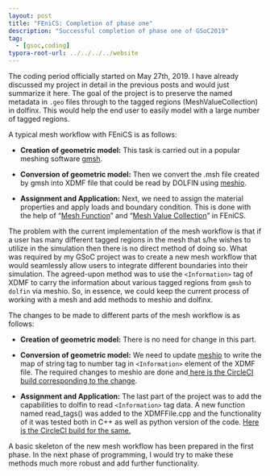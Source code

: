 ```yaml
---
layout: post
title: "FEniCS: Completion of phase one"
description: "Successful completion of phase one of GSoC2019"
tag: 
  - [gsoc,coding]
typora-root-url: ../../../../website
---
```


The coding period officially started on May 27th, 2019.  I have already discussed my project in detail in the previous posts and would just summarize it here. The goal of the project is to preserve the named metadata in `.geo` files through to the tagged regions (MeshValueCollection) in dolfinx. This would help the end user to easily model with a large number of tagged regions.

A typical mesh workflow with FEniCS is as follows:

- **Creation of geometric model:**
  This task is carried out in a popular meshing software [gmsh](http://gmsh.info/).
- **Conversion of geometric model:**
  Then we convert the .msh file created by gmsh into XDMF file that could be read by DOLFIN using [meshio](https://github.com/nschloe/meshio).

- **Assignment and Application:**
  Next, we need to assign the material properties and apply loads and boundary condition. This is done with the help of “[Mesh Function](https://fenicsproject.org/docs/dolfinx/dev/cpp/d0/d94/classdolfin_1_1MeshFunction.html)” and “[Mesh Value Collection](https://fenicsproject.org/docs/dolfinx/dev/cpp/d0/db6/classdolfin_1_1MeshValueCollection.html)” in FEniCS.

The problem with the current implementation of the mesh workflow is that if a user has many different tagged regions in the mesh that s/he wishes to utilize in the simulation then there is no direct method of doing so. What was required by my GSoC project was to create a new mesh workflow that would seamlessly allow users to integrate different boundaries into their simulation. The agreed-upon method was to use the `<Information>` tag of XDMF to carry the information about various tagged regions from `gmsh` to `dolfin` via meshio.  So, in essence, we could keep the current process of working with a mesh and add methods to meshio and dolfinx.

The changes to be made to different parts of the mesh workflow is as follows:

- **Creation of geometric model:**
  There is no need for change in this part.
- **Conversion of geometric model:**
  We need to update [meshio](https://github.com/nschloe/meshio) to write the map of string tag to number tag in `<Information>` element of the XDMF file. The required changes to meshio are done and[ here is the CircleCI build corresponding to the change](https://circleci.com/gh/iitrabhi/GSoC2019/45).

- **Assignment and Application:**
  The last part of the project was to add the capabilities to dolfin to read `<Information>` tag data. A new function named read_tags() was added to the XDMFFile.cpp and the functionality of it was tested both in C++ as well as python version of the code. [Here is the CircleCI build for the same.](https://circleci.com/gh/iitrabhi/GSoC2019/45)

A basic skeleton of the new mesh workflow has been prepared in the first phase. In the next phase of programming, I would try to make these methods much more robust and add further functionality.
